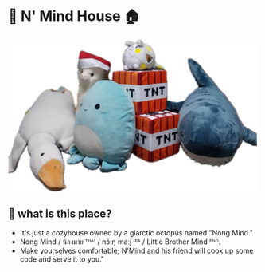 # 🐙 N' Mind House 🏠

<img src="asset/img/NongMindFamily.png" alt="demo" width="500"  />

## 🌊 what is this place?
- It's just a cozyhouse owned by a giarctic octopus named "Nong Mind."
- Nong Mind / น้องมาย ᵀᴴᴬᴵ / nɔ́ːŋ maːj ᴵᴾᴬ / Little Brother Mind ᴱᴺᴳ.
- Make yourselves comfortable; N'Mind and his friend will cook up some code and serve it to you."
